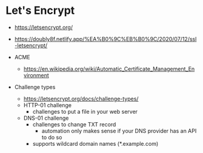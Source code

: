 # Let's Encrypt



- https://letsencrypt.org/
- https://doubly8f.netlify.app/%EA%B0%9C%EB%B0%9C/2020/07/12/ssl-letsencrypt/



- ACME
  - https://en.wikipedia.org/wiki/Automatic_Certificate_Management_Environment
- Challenge types
  - https://letsencrypt.org/docs/challenge-types/
  - HTTP-01 challenge
    - challenges to put a file in your web server
  - DNS-01 challenge
    - challenges to change TXT record
      - automation only makes sense if your DNS provider has an API to do so
    - supports wildcard domain names (*.example.com)
